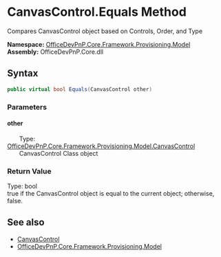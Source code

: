 # CanvasControl.Equals Method  
 Compares CanvasControl object based on Controls, Order, and Type   

**Namespace:** [OfficeDevPnP.Core.Framework.Provisioning.Model](OfficeDevPnP.Core.Framework.Provisioning.Model.md)  
**Assembly:** OfficeDevPnP.Core.dll  
## Syntax
```C#
public virtual bool Equals(CanvasControl other)
```
### Parameters
#### other  
&emsp;&emsp;Type: [OfficeDevPnP.Core.Framework.Provisioning.Model.CanvasControl](OfficeDevPnP.Core.Framework.Provisioning.Model.CanvasControl.md)  
&emsp;&emsp;CanvasControl Class object  

  

### Return Value
Type: bool  
true if the CanvasControl object is equal to the current object; otherwise, false.  


## See also
- [CanvasControl](OfficeDevPnP.Core.Framework.Provisioning.Model.CanvasControl.md) 
- [OfficeDevPnP.Core.Framework.Provisioning.Model](OfficeDevPnP.Core.Framework.Provisioning.Model.md) 
